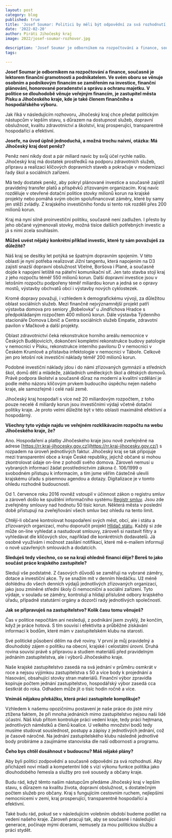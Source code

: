 ```yaml
---
layout: post
category: blog
published: true
title: 'Josef Soumar: Politici by měli být odpovědní za svá rozhodnutí, chci kraj prosperující, transparentně hospodařící a efektivní'
date: '2022-02-20'
author: Piráti Jihočeský kraj
image: 2022/josef-soumar-rozhovor.jpg

description: 'Josef Soumar je odborníkem na rozpočtování a finance, současně je lektorem finanční gramotnosti a podnikatelem. Ve svém oboru se věnuje osobním a podnikovým financím se zaměřením na investice, finanční plánování, honorované poradenství a správu a ochranu majetku. V politice se dlouhodobě věnuje veřejným financím, je zastupitel města Písku a Jihočeského kraje, kde je také členem finančního a hospodářského výboru.'
tags:

---
```

**Josef Soumar je odborníkem na rozpočtování a finance, současně je lektorem finanční gramotnosti a podnikatelem. Ve svém oboru se věnuje osobním a podnikovým financím se zaměřením na investice, finanční plánování, honorované poradenství a správu a ochranu majetku. V politice se dlouhodobě věnuje veřejným financím, je zastupitel města Písku a Jihočeského kraje, kde je také členem finančního a hospodářského výboru.**

Jak říká v následujícím rozhovoru, Jihočeský kraj chce předat politickým nástupcům v lepším stavu, s důrazem na dostupnost služeb, dopravní obslužnost, kvalitu zdravotnictví a školství, kraj prosperující, transparentně hospodařící a efektivní.

**Josefe, na úvod úplně jednoduchá, a možná trochu naivní, otázka: Má Jihočeský kraj dost peněz?**

Peněz není nikdy dost a pár miliard navíc by svůj účel rychle našlo. Jihočeský kraj má dostatek prostředků na podporu zdravotních služeb, přípravu a realizaci klíčových dopravních staveb a pokračuje v modernizaci řady škol a sociálních zařízení.

Má tedy dostatek peněz, aby pokryl plánované investice a současně zajistil pravidelný transfer platů a příspěvků zřizovaným organizacím. Kraj navíc rozděluje v otevřené dotační politice stovky milionů korun na krajské projekty nebo pomáhá svým obcím spolufinancovat záměry, které by samy jen stěží zvládly. Z krajského investičního fondu si tento rok rozdělí přes 200 milionů korun.

Kraj má nyní silně proinvestiční politiku, současně není zadlužen. I přesto by jeho občané vyjmenovali stovky, možná tisíce dalších potřebných investic a já s nimi zcela souhlasím.

**Můžeš uvést nějaký konkrétní příklad investic, které ty sám považuješ za důležité?**

Náš kraj se desítky let potýká se špatným dopravním spojením. V této oblasti je nyní potřeba realizovat Jižní tangentu, která napojením na D3 zajistí snazší dopravní obslužnost Včelné, Boršova i Plané, a současně dojde k napojení letiště na páteřní komunikační síť. Jen tato stavba stojí kraj z jeho rozpočtu téměř 550 milionů korun. Další dopravní investice jsou v letošním rozpočtu podpořeny téměř miliardou korun a jedná se o opravy mostů, výstavby obchvatů obcí i výstavby nových cyklostezek.

Kromě dopravy považuji, i vzhledem k demografickému vývoji, za důležitou oblast sociálních služeb. Mezi finančně nejvýznamnější projekt patří výstavba domova pro seniory „Bobelovka“ u Jindřichova Hradce s předpokládaným rozpočtem 400 milionů korun. Dále výstavba Týdenního stacionáře Domova Libníč a Centra sociálních služeb Empatie, zdravotní pavilon v Mačkově a další projekty.

Oblast zdravotnictví čeká rekonstrukce horního areálu nemocnice v Českých Budějovicích, dokončení kompletní rekonstrukce budovy patologie v nemocnici v Písku, rekonstrukce interního pavilonu D v nemocnici v Českém Krumlově a přístavba infektologie v nemocnici v Táboře. Celkově jen pro letošní rok investiční náklady téměř 200 milionů korun.

Podobné investiční náklady jdou i do námi zřizovaných gymnázií a středních škol, domů dětí a mládeže, základních uměleckých škol a dětských domovů. Právě podpora školství a současně důraz na moderní a kvalitní vzdělání je podle mého názoru klíčovým prvkem budoucího úspěchu nejen našeho kraje, ale samozřejmě i celé naší země.

Jihočeský kraj hospodaří s více než 20 miliardovým rozpočtem, z toho pouze necelé 4 miliardy korun jsou investičními výdaji včetně dotační politiky kraje. Je proto velmi důležité být v této oblasti maximálně efektivní a hospodárný.

**Všechny tyto výdaje najdu ve veřejném rozklikávacím rozpočtu na webu Jihočeského kraje, že?**

Ano. Hospodaření a platby Jihočeského kraje jsou nově zveřejněné na adrese [https://rr.kraj-jihocesky.gov.cz](https://rr.kraj-jihocesky.gov.cz/) s rozpadem na úroveň jednotlivých faktur. Jihočeský kraj se tak připojuje mezi transparentní obce a kraje České republiky, jejichž občané si mohou zkontrolovat údaje on-line z pohodlí svého domova. Zároveň nemusí u vybraných informací žádat prostřednictvím zákona č. 106/1999 o svobodném přístupu k informacím, a tím jsme věřím částečně ulevili krajskému úřadu s písemnou agendou a dotazy. Digitalizace je v tomto ohledu rozhodně budoucností.

Od 1. července roku 2016 rovněž vstoupil v účinnost zákon o registru smluv a zároveň došlo ke spuštění informačního systému [Registr smluv](https://smlouvy.gov.cz/). Jsou zde zveřejněny smlouvy nad hodnotu 50 tisíc korun. Některá města v poslední době přistupují na zveřejňování všech smluv bez ohledu na tento limit.

Chtějí-li občané kontrolovat hospodaření svých měst, obcí, ale i státu a zřizovaných organizací, mohu doporučit projekt [Hlídač státu](https://www.hlidacstatu.cz/). Každý si zde může on-line vyhledat a nastudovat smlouvy, zároveň si nastavit filtry a vyhledávat dle klíčových slov, například dle konkrétních dodavatelů. Já osobně využívám i možnost zasílání notifikací, které mě e-mailem informují o nově uzavřených smlouvách a dodatcích.

**Sleduješ tedy všechno, co se na kraji ohledně financí děje? Bereš to jako součást práce krajského zastupitele?**

Sleduji vše podstatné. Z časových důvodů se zaměřuji na vybrané záměry, dotace a investiční akce. Ty se snažím mít v denním hledáčku. Už méně dohlédnu do všech denních výdajů jednotlivých zřizovaných organizací, jako jsou zmíněné střední školy či nemocniční a sociální zařízení. Tyto výdaje, v souladu se záměry, kontrolují a hlídají příslušné odbory krajského úřadu, případně statutární orgány a dozorčí rady jednotlivých společností.

**Jak se připravuješ na zastupitelstvo? Kolik času tomu věnuješ?**

Čas v politice nepočítám ani nesleduji, z podnikání jsem zvyklý, že končím, když je práce hotová. S tím souvisí i efektivita a průběžné získávání informací k bodům, které mám v zastupitelském klubu na starosti. 

Své politické působení dělím na dvě roviny. V první je můj pravidelný a dlouhodobý zájem o politiku na obecní, krajské i celostátní úrovni. Druhá rovina souvisí právě s přípravou a studiem materiálů před pravidelným jednáním zastupitelstva, ale i výborů Jihočeského kraje.

Naše krajské zastupitelstvo zasedá na svá jednání v průměru osmkrát v roce a nejsou výjimkou zastupitelstva s 50 a více body k projednání a hlasování, obsahující stovky stran materiálů. Finanční výbor zpravidla kopíruje počtem jednání zastupitelstvo, hospodářský výbor zasedá cca šestkrát do roka. Odhadem může jít o tisíc hodin ročně a více.

**Vnímáš nějakou překážku, která práci zastupitele komplikuje?**

Vzhledem k našemu opozičnímu postavení je naše práce do jisté míry ztížena faktem, že při mnoha jednáních mimo zastupitelstvo nejsou naši lidé účastni. Náš klub přitom kontroluje práci vedení kraje, tedy práci hejtmana, jednotlivých náměstků a členů koalice. U velkého množství bodů tedy musíme studovat souslednost, postupy a zápisy z jednotlivých jednání, což je časově náročné. Na jednání zastupitelského klubu následně jednotlivé body probíráme a zaujímáme stanoviska dle naší odbornosti a programu.

**Čeho bys chtěl dosáhnout v budoucnu? Máš nějaké plány?**

Aby byli politici zodpovědní a současně odpovědni za svá rozhodnutí. Aby přicházeli noví mladí a kompetentní lidé s vizí výkonu funkce politika jako dlouhodobého řemesla a služby pro své sousedy a občany kraje. 

Budu rád, když těmto našim nástupcům předáme Jihočeský kraj v lepším stavu, s důrazem na kvalitu života, dopravní obslužnost, s dostatečným počtem služeb pro občany. Kraj s fungujícím cestovním ruchem, nejlepšími nemocnicemi v zemi, kraj prosperující, transparentně hospodařící a efektivní.

Také budu rád, pokud se v následujícím volebním období budeme podílet na vedení našeho kraje. Zároveň pracuji tak, aby se současné i následující generace, počínaje mými dcerami, nemusely za mou politickou službu a práci stydět.